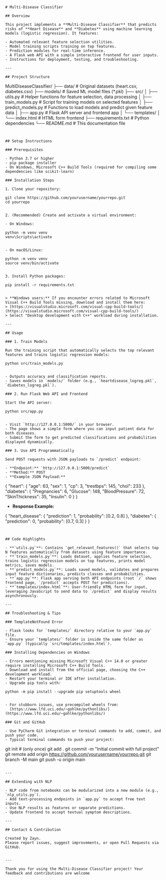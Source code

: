 ```
# Multi-Disease Classifier

## Overview

This project implements a **Multi-Disease Classifier** that predicts risks of **Heart Disease** and **Diabetes** using machine learning models (logistic regression). It features:

- Automated relevant feature selection utilities.
- Model training scripts training on top features.
- Prediction modules for real-time inference.
- A Flask web API with a simple interactive frontend for user inputs.
- Instructions for deployment, testing, and troubleshooting.

---

## Project Structure

```
MultiDiseaseClassifier/
├── data/                 # Original datasets (heart.csv, diabetes.csv)
├── models/               # Saved ML model files (*.pkl)
├── src/
│   ├── utils.py          # Helper functions for feature selection, data processing
│   ├── train_models.py   # Script for training models on selected features
│   ├── predict_models.py # Functions to load models and predict given feature data
│   ├── app.py            # Flask API server and frontend app
│   └── templates/
│       └── index.html    # HTML form frontend
├── requirements.txt      # Python dependencies
└── README.md             # This documentation file
```


## Setup Instructions

### Prerequisites

- Python 3.7 or higher
- pip package installer
- On Windows, Microsoft C++ Build Tools (required for compiling some dependencies like scikit-learn)

### Installation Steps

1. Clone your repository:

git clone https://github.com/yourusername/yourrepo.git
cd yourrepo


2. (Recommended) Create and activate a virtual environment:

- On Windows:

python -m venv venv
venv\Scripts\activate


- On macOS/Linux:

python -m venv venv
source venv/bin/activate


3. Install Python packages:

pip install -r requirements.txt


> **Windows users:** If you encounter errors related to Microsoft Visual C++ Build Tools missing, download and install them here:  
> [https://visualstudio.microsoft.com/visual-cpp-build-tools/](https://visualstudio.microsoft.com/visual-cpp-build-tools/)  
> Select "Desktop development with C++" workload during installation.

---

## Usage

### 1. Train Models

Run the training script that automatically selects the top relevant features and trains logistic regression models:

python src/train_models.py


- Outputs accuracy and classification reports.
- Saves models in `models/` folder (e.g., `heartdisease_logreg.pkl`, `diabetes_logreg.pkl`).

### 2. Run Flask Web API and Frontend

Start the API server:

python src/app.py


- Visit `http://127.0.0.1:5000/` in your browser.
- The page shows a simple form where you can input patient data for both diseases.
- Submit the form to get predicted classifications and probabilities displayed dynamically.

### 3. Use API Programmatically

Send POST requests with JSON payloads to `/predict` endpoint:

- **Endpoint:** `http://127.0.0.1:5000/predict`  
- **Method:** POST  
- **Example JSON Payload:**

```
{
"heart": {
"age": 63,
"sex": 1,
"cp": 3,
"trestbps": 145,
"chol": 233
},
"diabetes": {
"Pregnancies": 6,
"Glucose": 148,
"BloodPressure": 72,
"SkinThickness": 35,
"Insulin": 0
}
}


- **Response Example:**

{
"heart_disease": {
"prediction": 1,
"probability": [0.2, 0.8]
},
"diabetes": {
"prediction": 0,
"probability": [0.7, 0.3]
}
}
```


## Code Highlights

- **`utils.py`**: Contains `get_relevant_features()` that selects top N features automatically from datasets using feature importance.
- **`train_models.py`**: Loads dataset, applies feature selection, trains logistic regression models on top features, prints model metrics, saves models.
- **`predict_models.py`**: Loads saved models, validates and prepares input feature dictionaries, predicts classes and probabilities.
- **`app.py`**: Flask app serving both API endpoints (root `/` shows frontend page, `/predict` accepts POST for predictions).
- **`templates/index.html`**: User-friendly HTML form for input, leveraging JavaScript to send data to `/predict` and display results asynchronously.

---

## Troubleshooting & Tips

### TemplateNotFound Error

- Flask looks for `templates/` directory relative to your `app.py` file.
- Ensure your `templates/` folder is inside the same folder as `app.py` (typically `src/templates/index.html`).

### Installing Dependencies on Windows

- Errors mentioning missing Microsoft Visual C++ 14.0 or greater require installing Microsoft C++ Build Tools.
- Download and install from the official page, choosing the C++ development workload.
- Restart your terminal or IDE after installation.
- Upgrade pip tools with:

python -m pip install --upgrade pip setuptools wheel


- For stubborn issues, use precompiled wheels from:  
  [https://www.lfd.uci.edu/~gohlke/pythonlibs/](https://www.lfd.uci.edu/~gohlke/pythonlibs/)

### Git and GitHub

- Use PyCharm Git integration or terminal commands to add, commit, and push your code.
- Typical terminal commands to push your project:

```
git init # (only once)
git add .
git commit -m "Initial commit with full project"
git remote add origin https://github.com/yourusername/yourrepo.git
git branch -M main
git push -u origin main
```

---

## Extending with NLP

- NLP code from notebooks can be modularized into a new module (e.g., `nlp_utils.py`).
- Add text-processing endpoints in `app.py` to accept free text inputs.
- Use NLP results as features or separate predictions.
- Update frontend to accept textual symptom descriptions.

---

## Contact & Contribution

Created by Zayn.  
Please report issues, suggest improvements, or open Pull Requests via GitHub.


---

Thank you for using the Multi-Disease Classifier project! Your feedback and contributions are welcome
```
